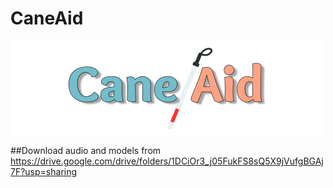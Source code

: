 # CaneAid
![alt text](https://github.com/Apoool/CaneAid/blob/master/image/CaneAid.png)

##Download audio and models from
https://drive.google.com/drive/folders/1DCiOr3_j05FukFS8sQ5X9jVufgBGAj7F?usp=sharing
